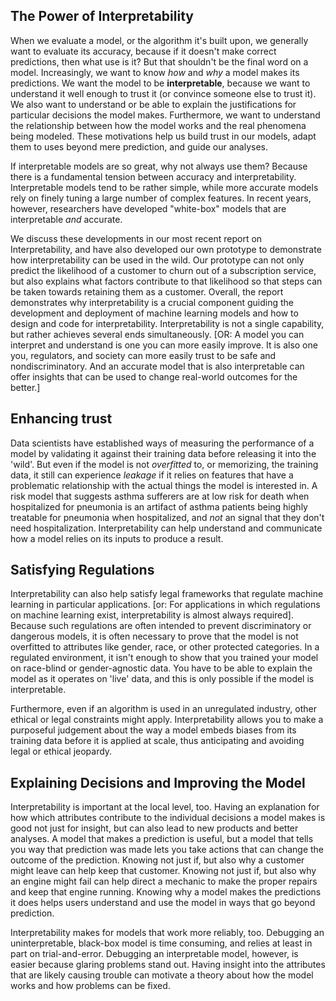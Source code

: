 ## The Power of Interpretability
When we evaluate a model, or the algorithm it's built upon, we generally want to evaluate its accuracy, because if it doesn't make correct predictions, then what use is it? But that shouldn't be the final word on a model. Increasingly, we want to know _how_ and _why_ a model makes its predictions. We want the model to be **interpretable**, because we want to understand it well enough to trust it (or convince someone else to trust it). We also want to understand or be able to explain the justifications for particular decisions the model makes. Furthermore, we want to understand the relationship between how the model works and the real phenomena being modeled. These motivations help us build trust in our models, adapt them to uses beyond mere prediction, and guide our analyses.

If interpretable models are so great, why not always use them? Because there is a fundamental tension between accuracy and interpretability. Interpretable models tend to be rather simple, while more accurate models rely on finely tuning a large number of complex features. In recent years, however, researchers have developed "white-box" models that are interpretable _and_ accurate.

We discuss these developments in our most recent report on Interpretability, and have also developed our own prototype to demonstrate how interpretability can be used in the wild. Our prototype can not only predict the likelihood of a customer to churn out of a subscription service, but also explains what factors contribute to that likelihood so that steps can be taken towards retaining them as a customer. Overall, the report demonstrates why interpretability is a crucial component guiding the development and deployment of machine learning models and how to design and code for interpretability. Interpretability is not a single capability, but rather achieves several ends simultaneously. [OR: A model you can interpret and understand is one you can more easily improve. It is also one you, regulators, and society can more easily trust to be safe and nondiscriminatory. And an accurate model that is also interpretable can offer insights that can be used to change real-world outcomes for the better.]

## Enhancing trust
Data scientists have established ways of measuring the performance of a model by validating it against their training data before releasing it into the 'wild'. But even if the model is not _overfitted_ to, or memorizing, the training data, it still can experience _leakage_ if it relies on features that have a problematic relationship with the actual things the model is interested in. A risk model that suggests asthma sufferers are at low risk for death when hospitalized for pneumonia is an artifact of asthma patients being highly treatable for pneumonia when hospitalized, and _not_ an signal that they don't need hospitalization. Interpretability can help understand and communicate how a model relies on its inputs to produce a result.

## Satisfying Regulations
Interpretability can also help satisfy legal frameworks that regulate machine learning in particular applications. [or: For applications in which regulations on machine learning exist, interpretability is almost always required]. Because such regulations are often intended to prevent discriminatory or dangerous models, it is often necessary to prove that the model is not overfitted to attributes like gender, race, or other protected categories. In a regulated environment, it isn't enough to show that you trained your model on race-blind or gender-agnostic data. You have to be able to explain the model as it operates on 'live' data, and this is only possible if the model is interpretable.

Furthermore, even if an algorithm is used in an unregulated industry, other ethical or legal constraints might apply. Interpretability allows you to make a purposeful judgement about the way a model embeds biases from its training data before it is applied at scale, thus anticipating and avoiding legal or ethical jeopardy.

## Explaining Decisions and Improving the Model
Interpretability is important at the local level, too. Having an explanation for how which attributes contribute to the individual decisions a model makes is good not just for insight, but can also lead to new products and better analyses. A model that makes a prediction is useful, but a model that tells you way that prediction was made lets you take actions that can change the outcome of the prediction. Knowing not just if, but also why a customer might leave can help keep that customer. Knowing not just if, but also why an engine might fail can help direct a mechanic to make the proper repairs and keep that engine running. Knowing why a model makes the predictions it does helps users understand and use the model in ways that go beyond prediction.

Interpretability makes for models that work more reliably, too. Debugging an uninterpretable, black-box model is time consuming, and relies at least in part on trial-and-error. Debugging an interpretable model, however, is easier because glaring problems stand out. Having insight into the attributes that are likely causing trouble can motivate a theory about how the model works and how problems can be fixed.
